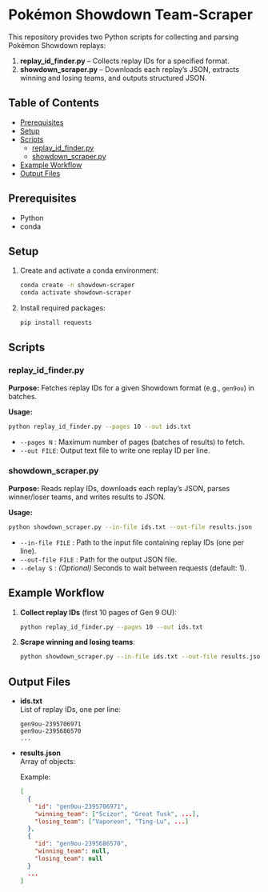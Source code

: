 # Pokémon Showdown Team-Scraper

This repository provides two Python scripts for collecting and parsing Pokémon Showdown replays:

1. **replay_id_finder.py** – Collects replay IDs for a specified format.
2. **showdown_scraper.py** – Downloads each replay’s JSON, extracts winning and losing teams, and outputs structured JSON.

## Table of Contents

- [Prerequisites](#prerequisites)  
- [Setup](#setup)  
- [Scripts](#scripts)  
  - [replay_id_finder.py](#replay_id_finderpy)  
  - [showdown_scraper.py](#showdown_scraperpy)  
- [Example Workflow](#example-workflow)  
- [Output Files](#output-files)  

## Prerequisites

- Python
- conda

## Setup

1. Create and activate a conda environment:

   ```bash
   conda create -n showdown-scraper
   conda activate showdown-scraper
   ```

2. Install required packages:

   ```bash
   pip install requests
   ```

## Scripts

### replay_id_finder.py

**Purpose:** Fetches replay IDs for a given Showdown format (e.g., `gen9ou`) in batches.

**Usage:**

```bash
python replay_id_finder.py --pages 10 --out ids.txt
```

- `--pages N` : Maximum number of pages (batches of results) to fetch.  
- `--out FILE`: Output text file to write one replay ID per line.

### showdown_scraper.py

**Purpose:** Reads replay IDs, downloads each replay’s JSON, parses winner/loser teams, and writes results to JSON.

**Usage:**

```bash
python showdown_scraper.py --in-file ids.txt --out-file results.json
```

- `--in-file FILE`  : Path to the input file containing replay IDs (one per line).  
- `--out-file FILE` : Path for the output JSON file.  
- `--delay S`       : *(Optional)* Seconds to wait between requests (default: 1).

## Example Workflow

1. **Collect replay IDs** (first 10 pages of Gen 9 OU):

   ```bash
   python replay_id_finder.py --pages 10 --out ids.txt
   ```

2. **Scrape winning and losing teams**:

   ```bash
   python showdown_scraper.py --in-file ids.txt --out-file results.json
   ```

## Output Files

- **ids.txt**  
  List of replay IDs, one per line:

  ```
  gen9ou-2395706971
  gen9ou-2395686570
  ...
  ```

- **results.json**  
  Array of objects:

  Example:

  ```json
  [
    {
      "id": "gen9ou-2395706971",
      "winning_team": ["Scizor", "Great Tusk", ...],
      "losing_team": ["Vaporeon", "Ting-Lu", ...]
    },
    {
      "id": "gen9ou-2395686570",
      "winning_team": null,
      "losing_team": null
    }
    ...
  ]
  ```  
